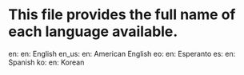 # This file provides the full name of each language available.

en:
    en: English
en_us:
    en: American English
eo:
    en: Esperanto
es:
    en: Spanish
ko:
    en: Korean
